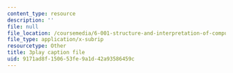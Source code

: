 ```yaml
---
content_type: resource
description: ''
file: null
file_location: /coursemedia/6-001-structure-and-interpretation-of-computer-programs-spring-2005/9171ad8f150653fe9a1d42a93586459c_PEwZL3H2oKg.vtt
file_type: application/x-subrip
resourcetype: Other
title: 3play caption file
uid: 9171ad8f-1506-53fe-9a1d-42a93586459c
---
```

